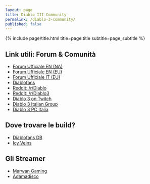 ```yaml
---
layout: page
title: Diablo III Community
permalink: /diablo-3-community/
published: false
---
```


<div class="page" markdown="1">

{% include page/title.html title=page.title subtitle=page_subtitle %}

## Link utili: Forum & Comunità

<ul >
	<li><a href="https://us.battle.net/forums/en/d3/" target="_blank">Forum Ufficiale EN (NA)</a></li>
	<li><a href="https://eu.battle.net/forums/en/d3/" target="_blank">Forum Ufficiale EN (EU)</a></li>
	<li><a href="https://eu.battle.net/forums/it/d3/" target="_blank">Forum Ufficiale IT (EU)</a></li>
	<li><a href="http://www.diablofans.com/" target="_blank">Diablofans</a></li>
	<li><a href="https://www.reddit.com/r/Diablo/" target="_blank">Reddit: /r/Diablo</a></li>
	<li><a href="https://www.reddit.com/r/Diablo3/" target="_blank">Reddit: /r/Diablo3</a></li>
	<li><a href="https://www.twitch.tv/directory/game/Diablo%20III:%20Reaper%20of%20Souls" target="_blank">Diablo 3 on Twitch</a></li>
	<li><a href="https://www.facebook.com/groups/diablo3italiangroup/" target="_blank">Diablo 3 Italian Group</a></li>
	<li><a href="https://www.facebook.com/groups/453356444764158/" target="_blank">Diablo 3 PC Italia</a></li>

</ul>

## Dove trovare le build?

<ul>
<li><a href="http://www.diablofans.com/builds?filter-search=static+charge&amp;filter-has-spell-2=-1&amp;filter-build-tag=1&amp;" target="_blank">Diablofans DB</a></li>
<li><a href="https://www.icy-veins.com/d3/" target="_blank">Icy Veins</a></li>
</ul>

## Gli Streamer
<ul>
	<li><a href="https://www.twitch.tv/marwangaming" target="_blank">Marwan Gaming</a></li>
	<li><a href="https://www.twitch.tv/adamadisco" target="_blank">Adamadisco</a></li>
</ul>